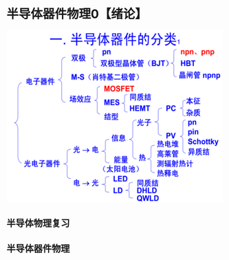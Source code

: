 # 半导体器件物理0【绪论】







![image-20220921113102058](半导体器件物理0【绪论】.assets/image-20220921113102058.png)







## 半导体物理复习











## 半导体器件物理




